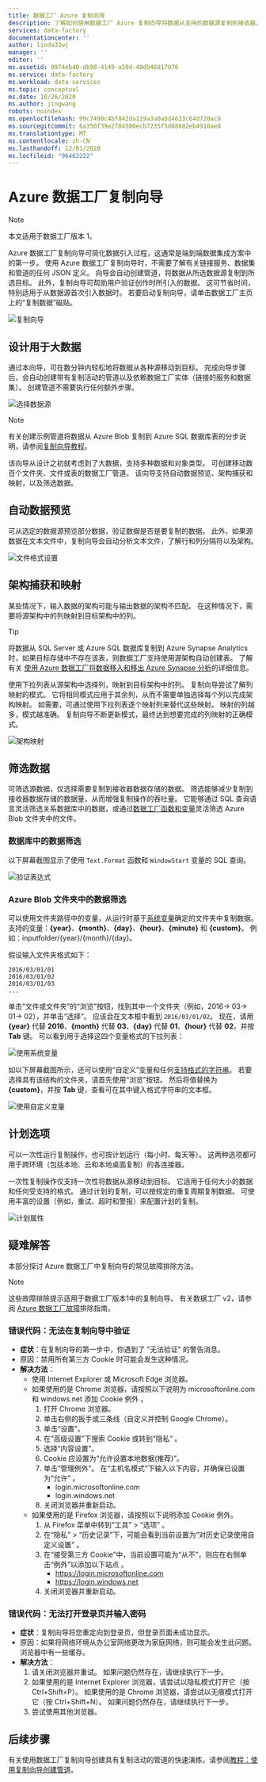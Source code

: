 ```yaml
---
title: 数据工厂 Azure 复制向导
description: 了解如何使用数据工厂 Azure 复制向导将数据从支持的数据源复制到接收器。
services: data-factory
documentationcenter: ''
author: linda33wj
manager: ''
editor: ''
ms.assetid: 0974eb40-db98-4149-a50d-48db46817076
ms.service: data-factory
ms.workload: data-services
ms.topic: conceptual
ms.date: 10/26/2020
ms.author: jingwang
robots: noindex
ms.openlocfilehash: 99c7490c4bf842da119a3a0abd4623c64d720ac8
ms.sourcegitcommit: 6a350f39e2f04500ecb7235f5d88682eb4910ae8
ms.translationtype: MT
ms.contentlocale: zh-CN
ms.lasthandoff: 12/01/2020
ms.locfileid: "96462222"
---
```

# <a name="azure-data-factory-copy-wizard"></a>Azure 数据工厂复制向导

> [!NOTE]
> 本文适用于数据工厂版本 1。 

Azure 数据工厂复制向导可简化数据引入过程，这通常是端到端数据集成方案中的第一步。 使用 Azure 数据工厂复制向导时，不需要了解有关链接服务、数据集和管道的任何 JSON 定义。 向导会自动创建管道，将数据从所选数据源复制到所选目标。 此外，复制向导可帮助用户验证创作时所引入的数据。 这可节省时间，特别适用于从数据源首次引入数据时。 若要启动复制向导，请单击数据工厂主页上的“复制数据”磁贴。

![复制向导](./media/data-factory-copy-wizard/copy-data-wizard.png)

## <a name="designed-for-big-data"></a>设计用于大数据
通过本向导，可在数分钟内轻松地将数据从各种源移动到目标。 完成向导步骤后，会自动创建带有复制活动的管道以及依赖数据工厂实体（链接的服务和数据集）。 创建管道不需要执行任何额外步骤。   

![选择数据源](./media/data-factory-copy-wizard/select-data-source-page.png)

> [!NOTE]
> 有关创建示例管道将数据从 Azure Blob 复制到 Azure SQL 数据库表的分步说明，请参阅[复制向导教程](data-factory-copy-data-wizard-tutorial.md)。

该向导从设计之初就考虑到了大数据，支持多种数据和对象类型。 可创建移动数百个文件夹、文件或表的数据工厂管道。 该向导支持自动数据预览、架构捕获和映射，以及筛选数据。

## <a name="automatic-data-preview"></a>自动数据预览
可从选定的数据源预览部分数据，验证数据是否是要复制的数据。 此外，如果源数据在文本文件中，复制向导会自动分析文本文件，了解行和列分隔符以及架构。

![文件格式设置](./media/data-factory-copy-wizard/file-format-settings.png)

## <a name="schema-capture-and-mapping"></a>架构捕获和映射
某些情况下，输入数据的架构可能与输出数据的架构不匹配。 在这种情况下，需要将源架构中的列映射到目标架构中的列。

> [!TIP]
> 将数据从 SQL Server 或 Azure SQL 数据库复制到 Azure Synapse Analytics 时，如果目标存储中不存在该表，则数据工厂支持使用源架构自动创建表。 了解有关 [使用 Azure 数据工厂将数据移入和移出 Azure Synapse 分析](./data-factory-azure-sql-data-warehouse-connector.md)的详细信息。

使用下拉列表从源架构中选择列，映射到目标架构中的列。 复制向导尝试了解列映射的模式。 它将相同模式应用于其余列，从而不需要单独选择每个列以完成架构映射。 如需要，可通过使用下拉列表逐个映射列来替代这些映射。 映射的列越多，模式越准确。 复制向导不断更新模式，最终达到想要完成的列映射的正确模式。     

![架构映射](./media/data-factory-copy-wizard/schema-mapping.png)

## <a name="filtering-data"></a>筛选数据
可筛选源数据，仅选择需要复制到接收器数据存储的数据。 筛选能够减少复制到接收器数据存储的数据量，从而增强复制操作的吞吐量。 它能够通过 SQL 查询语言灵活筛选关系数据库中的数据，或通过[数据工厂函数和变量](data-factory-functions-variables.md)灵活筛选 Azure Blob 文件夹中的文件。   

### <a name="filtering-of-data-in-a-database"></a>数据库中的数据筛选
以下屏幕截图显示了使用 `Text.Format` 函数和 `WindowStart` 变量的 SQL 查询。

![验证表达式](./media/data-factory-copy-wizard/validate-expressions.png)

### <a name="filtering-of-data-in-an-azure-blob-folder"></a>Azure Blob 文件夹中的数据筛选
可以使用文件夹路径中的变量，从运行时基于[系统变量](data-factory-functions-variables.md#data-factory-system-variables)确定的文件夹中复制数据。 支持的变量：**{year}**、**{month}**、**{day}**、**{hour}**、**{minute}** 和 **{custom}**。 例如：inputfolder/{year}/{month}/{day}。

假设输入文件夹格式如下：

```text
2016/03/01/01
2016/03/01/02
2016/03/01/03
...
```

单击“文件或文件夹”的“浏览”按钮，找到其中一个文件夹（例如，2016-> 03-> 01-> 02），并单击“选择”。 应该会在文本框中看到 `2016/03/01/02`。 现在，请用 **{year}** 代替 **2016**、**{month}** 代替 **03**、**{day}** 代替 **01**、**{hour}** 代替 **02**，并按 **Tab** 键。 可以看到用于选择这四个变量格式的下拉列表：

![使用系统变量](./media/data-factory-copy-wizard/blob-standard-variables-in-folder-path.png)   

如以下屏幕截图所示，还可以使用“自定义”变量和任何[支持格式的字符串](/dotnet/standard/base-types/custom-date-and-time-format-strings)。 若要选择具有该结构的文件夹，请首先使用“浏览”按钮。 然后将值替换为 **{custom}**，并按 **Tab** 键，查看可在其中键入格式字符串的文本框。     

![使用自定义变量](./media/data-factory-copy-wizard/blob-custom-variables-in-folder-path.png)

## <a name="scheduling-options"></a>计划选项
可以一次性运行复制操作，也可按计划运行（每小时、每天等）。 这两种选项都可用于跨环境（包括本地、云和本地桌面复制）的各连接器。

一次性复制操作仅支持一次性将数据从源移动到目标。 它适用于任何大小的数据和任何受支持的格式。 通过计划的复制，可以按规定的重复周期复制数据。 可使用丰富的设置（例如，重试、超时和警报）来配置计划的复制。

![计划属性](./media/data-factory-copy-wizard/scheduling-properties.png)

## <a name="troubleshooting"></a>疑难解答

本部分探讨 Azure 数据工厂中复制向导的常见故障排除方法。

> [!NOTE] 
> 这些故障排除提示适用于数据工厂版本1中的复制向导。 有关数据工厂 v2，请参阅 [Azure 数据工厂故障](../data-factory-ux-troubleshoot-guide.md)排除指南。

### <a name="error-code-unable-to-validate-in-copy-wizard"></a>错误代码：无法在复制向导中验证

- **症状**：在复制向导的第一步中，你遇到了 "无法验证" 的警告消息。
- 原因：禁用所有第三方 Cookie 时可能会发生这种情况。
- **解决方法**： 
    - 使用 Internet Explorer 或 Microsoft Edge 浏览器。
    - 如果使用的是 Chrome 浏览器，请按照以下说明为 microsoftonline.com 和 windows.net 添加 Cookie 例外 。
        1.  打开 Chrome 浏览器。
        2.  单击右侧的扳手或三条线（自定义并控制 Google Chrome）。
        3.  单击“设置”。
        4.  在“高级设置”下搜索 Cookie 或转到“隐私” 。
        5.  选择“内容设置”。    
        6.  Cookie 应设置为“允许设置本地数据(推荐)”。
        7.  单击“管理例外”。 在“主机名模式”下输入以下内容，并确保已设置为“允许” 。
            - login.microsoftonline.com
            - login.windows.net
        8.  关闭浏览器并重新启动。
    - 如果使用的是 Firefox 浏览器，请按照以下说明添加 Cookie 例外。
        1. 从 Firefox 菜单中转到“工具” > “选项” 。
        2. 在“隐私” > “历史记录”下，可能会看到当前设置为“对历史记录使用自定义设置”  。
        3. 在“接受第三方 Cookie”中，当前设置可能为“从不”，则应在右侧单击“例外”以添加以下站点  。
            - https://login.microsoftonline.com
            - https://login.windows.net
        4.  关闭浏览器并重新启动。 


### <a name="error-code-unable-to-open-login-page-and-enter-password"></a>错误代码：无法打开登录页并输入密码

- **症状**：复制向导将您重定向到登录页，但登录页面未成功显示。
- 原因：如果将网络环境从办公室网络更改为家庭网络，则可能会发生此问题。 浏览器中有一些缓存。 
- **解决方法**： 
    1.  请关闭浏览器并重试。 如果问题仍然存在，请继续执行下一步。   
    2.  如果使用的是 Internet Explorer 浏览器，请尝试以隐私模式打开它（按 Ctrl+Shift+P）。 如果使用的是 Chrome 浏览器，请尝试以无痕模式打开它（按 Ctrl+Shift+N）。 如果问题仍然存在，请继续执行下一步。 
    3.  尝试使用其他浏览器。 


## <a name="next-steps"></a>后续步骤
有关使用数据工厂复制向导创建具有复制活动的管道的快速演练，请参阅[教程：使用复制向导创建管道](data-factory-copy-data-wizard-tutorial.md)。